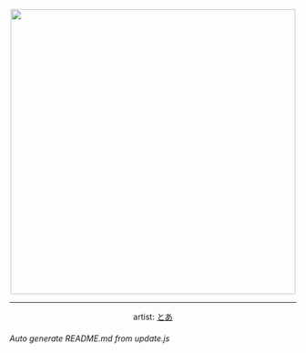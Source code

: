 
<p align="center">
  <img width="500" src="https://nekos.best/api/v2/neko/0560.png">
  <hr/>
  <center>
    artist: <a href="https://www.pixiv.net/en/artworks/93374172">とあ</a>
  </center>
</p>


###### Auto generate README.md from update.js

